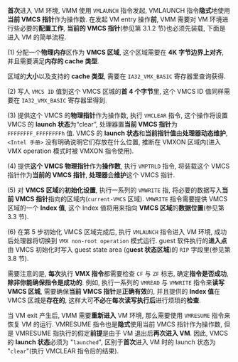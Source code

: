 
**首次**进入 VM 环境, VMM 使用 `VMLAUNCH` 指令发起, VMLAUNCH 指令**隐式**地使用**当前 VMCS 指针**作为操作数. 在发起 VM entry 操作**前**, VMM 需要对 VM 环境进行些必要的**配置工作**, **当前的 VMCS 指针**(参见第 3.1.2 节)也必须先装载, 下面是进入 VM 的简单流程. 

(1) 分配一个**物理内存**区作为 **VMCS 区域**, 这个区域需要在 **4K 字节边界上对齐**, 并且需要满足**内存的 cache 类型**. 

区域的**大小**以及支持的 **cache 类型**, 需要在 `IA32_VMX_BASIC` 寄存器里查询获得. 

(2) 写人 `VMCS ID` 值到这个 VMCS 区城的**首 4 个字节**里, 这个 VMCS ID 值同样需要在 `IA32_VMX_BASIC` 寄存器里得到. 

(3) 提供这个 VMCS 的**物理指针**作为操作数, 执行 `VMCLEAR` 指令, 这个操作将设置 VMCS 的 **launch 状态**为“clear”, 处理器置**当前 VMCS 指针**为 `FFFFFFFF_FFFFFFFFh` 值. VMCS 的 **launch 状态**和**当前指针值**由**处理器动态维护**, `<Intel 手册>` 没有明确说明它们存放在什么位置, 推断在 VMXON 区域内(进入 VMX operation 模式时被 VMXON 指令使用).

(4) 提供**这个 VMCS 物理指针**作为**操作数**, 执行 `VMPTRLD` 指令, 将装载这个 VMCS 指针作为**当前的 VMCS 指针**, **处理器**会**维护**这个 VMCS 指针. 

(5) 对 **VMCS 区域**的**初始化设置**, 执行一系列的 `VMWRITE` 指, 将必要的数据写入**当前 VMCS 指针**指向的区域内(`current-VMCS` 区域). `VMWRITE` 指令需要提供 VMCS 区域的一个 **Index 值**, 这个 Index 值将用来指向 **VMCS 区域**的**数据位置**(参见第 3.3 节). 

(6) 在第 5 步初始化 VMCS 区域完成后, 执行 `VMLAUNCH` 指令进入 VM 环境, 成功后处理器将切换到 `VMX non-root operation` 模式运行. guest 软件执行的**进入点**由 VMCS 初始化时写入 guest state area (g**uest 状态区城**)的 `RIP` 字段里(参见第 3.8 节). 

需要注意的是, **每次**执行 **VMX 指令**都需要检查 `CF` 与 `ZF` 标志, 确定**指令是否成功**, **除非你能确保指令是成功的**. 例如, 执行一系列的 `VMREAD` 与 `VMWRITE` 指令来**读写 VMCS 区城**, 需要确保**当前 VMCS 指针**是**正确有效**的, 并且提供的 **Index 值**在 VMCS 区城是**存在的**, 这样大可**不必**在**每次读写执行后**进行烦琐的**检查**. 

当 VM exit 产生后, VMM 需要**重新进入** VM 环境, 那么需要使用 `VMRESUME` 指令来恢复 VM 的运行. VMRESUME 指令也是**隐式**使用当前 VMCS 指针作为操作数, 但是 VMRESUME 指执行的假定**前提**是由于 VM 退出后**再次进入 VM**. 因此, VMCS 的 **launch 状态**必须为 "`launched`", 区别于**首次**进入 VM 时的 launch 状态为 "`clear`"(执行 VMCLEAR 指令后的结果). 